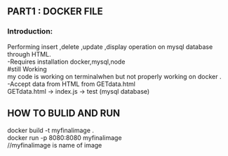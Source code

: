 ## PART1 : DOCKER FILE<br/>

### Introduction: <br/>
Performing insert ,delete ,update ,display operation on mysql database<br />
through HTML.<br />
-Requires installation docker,mysql,node<br />
#still Working<br />
my code is working on terminalwhen but not properly working on docker . <br />
-Accept data from HTML from GETdata.html <br />
GETdata.html -> index.js -> test (mysql database)<br />

## HOW TO BULID AND RUN<br/>
docker build -t myfinalimage .  <br/>
docker run -p 8080:8080 myfinalimage   <br />
//myfinalimage is name of image
